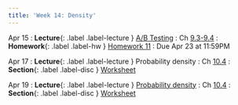 ```yaml
---
title: 'Week 14: Density'
---
```


Apr 15
: **Lecture**{: .label .label-lecture } [A/B Testing](/assets/slides/annotated-lec-33.pdf) 
    : Ch [9.3-9.4](http://stat88.org/textbook/content/Chapter_09/03_Testing_Hypotheses.html)
: **Homework**{: .label .label-hw } [Homework 11](http://prob140.datahub.berkeley.edu/hub/user-redirect/git-pull?repo=https://github.com/stat88/content-sp24&branch=main&subPath=hw/Homework_11.ipynb)
    : Due Apr 23 at 11:59PM

Apr 17
: **Lecture**{: .label .label-lecture } Probability density 
    : Ch [10.4](http://stat88.org/textbook/content/Chapter_10/01_Density.html)
: **Section**{: .label .label-disc } [Worksheet](/assets/worksheets/04_17.pdf)

Apr 19
: **Lecture**{: .label .label-lecture } [Probability density](/assets/slides/annotated-lec-33.pdf)
    : Ch [10.4](http://stat88.org/textbook/content/Chapter_10/01_Density.html)
: **Section**{: .label .label-disc } [Worksheet](/assets/worksheets/04_19.pdf)
